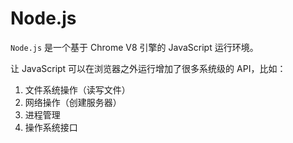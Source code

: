 # Node.js

`Node.js` 是一个基于 Chrome V8 引擎的 JavaScript 运行环境。

让 JavaScript 可以在浏览器之外运行增加了很多系统级的 API，比如：

1. 文件系统操作（读写文件）
2. 网络操作（创建服务器）
3. 进程管理
4. 操作系统接口
